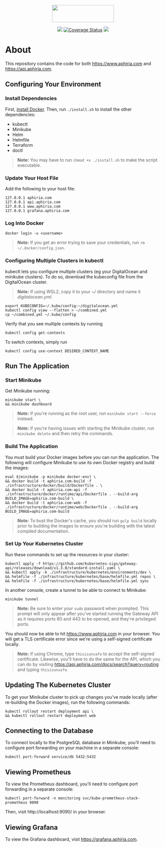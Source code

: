 <p align="center"><a href="https://www.aphiria.com" target="_blank" title="Aphiria"><img src="https://www.aphiria.com/images/aphiria-logo.svg" width="200" height="56"></a></p>

<p align="center">
<a href="https://github.com/aphiria/aphiria.com/actions"><img src="https://github.com/aphiria/aphiria.com/workflows/ci/badge.svg"></a>
<a href="https://coveralls.io/github/aphiria/aphiria.com?branch=master"><img src="https://coveralls.io/repos/github/aphiria/aphiria.com/badge.svg?branch=master" alt="Coverage Status"></a>
<a href="https://psalm.dev"><img src="https://shepherd.dev/github/aphiria/aphiria.com/level.svg"></a>
</p>

# About

This repository contains the code for both https://www.aphiria.com and https://api.aphiria.com.

## Configuring Your Environment

### Install Dependencies

First, [install Docker](https://docs.docker.com/engine/install/).  Then, run `./install.sh` to install the other dependencies:

* kubectl
* Minikube
* Helm
* Helmfile
* Terraform
* doctl

> **Note:** You may have to run `chmod +x ./install.sh` to make the script executable.

### Update Your Host File

Add the following to your host file:

```
127.0.0.1 aphiria.com
127.0.0.1 api.aphiria.com
127.0.0.1 www.aphiria.com
127.0.0.1 grafana.aphiria.com
```

### Log Into Docker

```
docker login -u <username>
```

> **Note:** If you get an error trying to save your credentials, run `rm ~/.docker/config.json`.

### Configuring Multiple Clusters in kubectl

kubectl lets you configure multiple clusters (eg your DigitalOcean and minikube clusters).  To do so, download the kubeconfig file from the DigitalOcean cluster.

> **Note:** If using WSL2, copy it to your _~/_ directory and name it _digitalocean.yml_.

```
export KUBECONFIG=~/.kube/config:~/digitalocean.yml
kubectl config view --flatten > ~/combined.yml
cp ~/combined.yml ~/.kube/config
```

Verify that you see multiple contexts by running

```
kubectl config get-contexts
```

To switch contexts, simply run

```
kubectl config use-context DESIRED_CONTEXT_NAME
```

## Run The Application

### Start Minikube

Get Minikube running:

```
minikube start \
&& minikube dashboard
```

> **Note:** If you're running as the root user, run `minikube start --force` instead.

> **Note:** If you're having issues with starting the Minikube cluster, run `minikube delete` and then retry the commands.

### Build The Application

You must build your Docker images before you can run the application.  The following will configure Minikube to use its own Docker registry and build the images:

```
eval $(minikube -p minikube docker-env) \
&& docker build -t aphiria.com-build -f ./infrastructure/docker/build/Dockerfile . \
&& docker build -t aphiria.com-api -f ./infrastructure/docker/runtime/api/Dockerfile . --build-arg BUILD_IMAGE=aphiria.com-build \
&& docker build -t aphiria.com-web -f ./infrastructure/docker/runtime/web/Dockerfile . --build-arg BUILD_IMAGE=aphiria.com-build
```

> **Note:** To bust the Docker's cache, you should run `gulp build` locally prior to building the images to ensure you're building with the latest compiled documentation.

### Set Up Your Kubernetes Cluster

Run these commands to set up the resources in your cluster:

```
kubectl apply -f https://github.com/kubernetes-sigs/gateway-api/releases/download/v1.3.0/standard-install.yaml \
&& kubectl apply -k ./infrastructure/kubernetes/environments/dev \
&& helmfile -f ./infrastructure/kubernetes/base/helmfile.yml repos \
&& helmfile -f ./infrastructure/kubernetes/base/helmfile.yml sync
```

In another console, create a tunnel to be able to connect to Minikube:

```
minikube tunnel
```

> **Note:** Be sure to enter your `sudo` password when prompted.  This prompt will only appear after you've started running the Gateway API as it requires ports 80 and 443 to be opened, and they're privileged ports.

You should now be able to hit https://www.aphiria.com in your browser.  You will get a TLS certificate error since we're using a self-signed certificate locally.

> **Note:** If using Chrome, type `thisisunsafe` to accept the self-signed certificate.  Likewise, you'll have to do the same for the API, which you can do by visiting https://api.aphiria.com/docs/search?query=routing and typing `thisisunsafe`.

## Updating The Kubernetes Cluster

To get your Minikube cluster to pick up changes you've made locally (after re-building the Docker images), run the following commands:

```
kubectl rollout restart deployment api \
&& kubectl rollout restart deployment web
```

## Connecting to the Database

To connect locally to the PostgreSQL database in Minikube, you'll need to configure port forwarding on your machine in a separate console:

```
kubectl port-forward service/db 5432:5432
```

## Viewing Prometheus

To view the Prometheus dashboard, you'll need to configure port forwarding in a separate console:

```
kubectl port-forward -n monitoring svc/kube-prometheus-stack-prometheus 9090
```

Then, visit http://localhost:9090/ in your browser.

## Viewing Grafana

To view the Grafana dashboard, visit https://grafana.aphiria.com.
